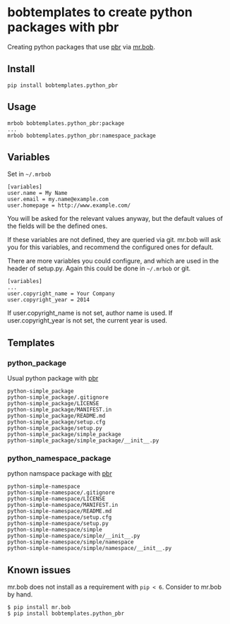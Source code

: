 # bobtemplates to create python packages with pbr

Creating python packages that use [pbr](http://docs.openstack.org/developer/pbr/) via [mr.bob](https://pypi.python.org/pypi/mr.bob/).

## Install
```
pip install bobtemplates.python_pbr
```

## Usage
```
mrbob bobtemplates.python_pbr:package
...
mrbob bobtemplates.python_pbr:namespace_package
```

## Variables

Set in ```~/.mrbob```

```
[variables]
user.name = My Name
user.email = my.name@example.com
user.homepage = http://www.example.com/
```

You will be asked for the relevant values anyway, but the default values of
the fields will be the defined ones.

If these variables are not defined, they are queried via git.
mr.bob will ask you for this variables, and recommend the configured ones for
default.


There are more variables you could configure, and which are used in the header
of setup.py. Again this could be done in ```~/.mrbob``` or git.
```
[variables]
...
user.copyright_name = Your Company
user.copyright_year = 2014
```
If user.copyright_name is not set, author name is used. If user.copyright_year
is not set, the current year is used.


## Templates

### python\_package

Usual python package with [pbr](http://docs.openstack.org/developer/pbr/)

```
python-simple_package
python-simple_package/.gitignore
python-simple_package/LICENSE
python-simple_package/MANIFEST.in
python-simple_package/README.md
python-simple_package/setup.cfg
python-simple_package/setup.py
python-simple_package/simple_package
python-simple_package/simple_package/__init__.py
```

### python\_namespace\_package

python namspace package with [pbr](http://docs.openstack.org/developer/pbr/)

```
python-simple-namespace
python-simple-namespace/.gitignore
python-simple-namespace/LICENSE
python-simple-namespace/MANIFEST.in
python-simple-namespace/README.md
python-simple-namespace/setup.cfg
python-simple-namespace/setup.py
python-simple-namespace/simple
python-simple-namespace/simple/__init__.py
python-simple-namespace/simple/namespace
python-simple-namespace/simple/namespace/__init__.py
```

## Known issues

mr.bob does not install as a requirement with ```pip < 6```. Consider to
mr.bob by hand.

```
$ pip install mr.bob
$ pip install bobtemplates.python_pbr
```
